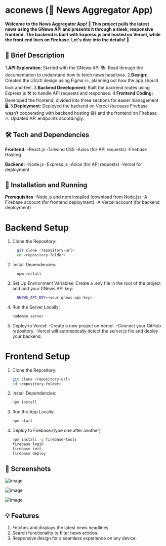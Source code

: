 # aconews (📰 News Aggregator App)

**Welcome to the News Aggregator App! 🎉 This project pulls the latest news using the GNews API and presents it through a sleek, responsive frontend. The backend is built with Express.js and hosted on Vercel, while the front end lives on Firebase. Let's dive into the details! 🚀**

## 📜 Brief Description
1.**API Exploration:** Started with the GNews API 📚. Read through the documentation to understand how to fetch news headlines.
2.**Design:** Created the UI/UX design using Figma ✏️, planning out how the app should look and feel.
3.**Backend Development:** Built the backend routes using Express.js 🛠️ to handle API requests and responses.
4.**Frontend Coding:** Developed the frontend, divided into three sections for easier management 🖥️.
5.**Deployment:** Deployed the backend on Vercel (because Firebase wasn’t cooperating with backend hosting 😅) and the frontend on Firebase 🔥. Updated API endpoints accordingly.

## 🛠️ Tech and Dependencies

**Frontend:**
-React.js
-Tailwind CSS
-Axios (for API requests)
-Firebase Hosting

**Backend:**
-Node.js
-Express.js
-Axios (for API requests)
-Vercel for deployment

## 🚀 Installation and Running
**Prerequisites**
-Node.js and npm installed (download from Node.js)
-A Firebase account (for frontend deployment)
-A Vercel account (for backend deployment)

# Backend Setup
1. Clone the Repository:
   ```bash
     git clone <repository-url>
     cd <repository-folder>
2. Install Dependencies:
   ```bash
     npm install
3. Set Up Environment Variables: Create a .env file in the root of the project and add your GNews API key:
    ```bash
      GNEWS_API_KEY=<your-gnews-api-key>
4. Run the Server Locally:
     ```bash
     nodemon server
5. Deploy to Vercel:
  -Create a new project on Vercel.
  -Connect your GitHub repository.
  -Vercel will automatically detect the server.js file and deploy your backend.
   
# Frontend Setup
1. Clone the Repository:
     ```bash
     git clone <repository-url>
     cd <repository-folder>
2. Install Dependencies:
     ```bash
     npm install
3. Run the App Locally:
     ```bash
     npm start
4. Deploy to Firebase:(type one after another)
    ```bash
    npm install -g firebase-tools
    firebase login
    firebase init
    firebase deploy

## 🎨 Screenshots

![image](https://github.com/user-attachments/assets/eecf787a-7fae-4d8c-a2b5-699e0fee307d)

![image](https://github.com/user-attachments/assets/a9e32051-93a9-4435-a4d2-4f09608f57bf)

![image](https://github.com/user-attachments/assets/5b16b1cf-a7e5-46e6-acfc-25d7909c0503)




## 💡 Features
1. Fetches and displays the latest news headlines.
2. Search functionality to filter news articles.
3. Responsive design for a seamless experience on any device.

      



   
